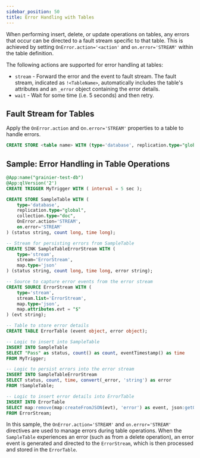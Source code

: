 ```yaml
---
sidebar_position: 50
title: Error Handling with Tables
---
```


When performing insert, delete, or update operations on tables, any errors that occur can be directed to a fault stream specific to that table. This is achieved by setting `OnError.action='<action'` and `on.error='STREAM'` within the table definition.

The following actions are supported for error handling at tables:

- `stream` - Forward the error and the event to fault stream. The fault stream, indicated as `!<TableName>`, automatically includes the table's attributes and an `_error` object containing the error details.
- `wait` - Wait for some time (i.e. 5 seconds) and then retry.

## Fault Stream for Tables

Apply the `OnError.action` and o`n.error='STREAM'` properties to a table to handle errors.

```sql
CREATE STORE <table name> WITH (type='database', replication.type="global", collection.type="doc", OnError.action='<action>', on.error='STREAM') (<attribute name> <attribute type>, ...);
```

## Sample: Error Handling in Table Operations

```sql
@App:name("grainier-test-db")
@App:qlVersion('2')
CREATE TRIGGER MyTrigger WITH ( interval = 5 sec );

CREATE STORE SampleTable WITH (
    type='database', 
    replication.type="global", 
    collection.type="doc", 
    OnError.action='STREAM', 
    on.error='STREAM'
) (status string, count long, time long);

-- Stream for persisting errors from SampleTable
CREATE SINK SampleTableErrorStream WITH (
    type='stream', 
    stream='ErrorStream', 
    map.type='json'
) (status string, count long, time long, error string);

-- Source to capture error events from the error stream
CREATE SOURCE ErrorStream WITH (
    type='stream', 
    stream.list='ErrorStream', 
    map.type='json', 
    map.attributes.evt = "$"
) (evt string);

-- Table to store error details
CREATE TABLE ErrorTable (event object, error object);

-- Logic to insert into SampleTable
INSERT INTO SampleTable
SELECT "Pass" as status, count() as count, eventTimestamp() as time
FROM MyTrigger;

-- Logic to persist errors into the error stream
INSERT INTO SampleTableErrorStream
SELECT status, count, time, convert(_error, 'string') as error
FROM !SampleTable;

-- Logic to insert error details into ErrorTable
INSERT INTO ErrorTable
SELECT map:remove(map:createFromJSON(evt), 'error') as event, json:getObject(evt,'$.error') as error 
FROM ErrorStream;
```

In this sample, the `OnError.action='STREAM'` and `on.error='STREAM'` directives are used to manage errors during table operations. When the `SampleTable` experiences an error (such as from a delete operation), an error event is generated and directed to the `ErrorStream`, which is then processed and stored in the `ErrorTable`.
